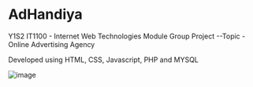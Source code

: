 # AdHandiya
Y1S2 IT1100 - Internet Web Technologies Module Group Project
--Topic - Online Advertising Agency

Developed using HTML, CSS, Javascript, PHP and MYSQL

![image](https://github.com/HishenPerera/Online-Advertising-Agency/blob/AdHandiya-Main-Branch/Sample%20Image/Sample%20Homepage.png)
